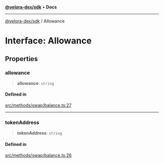 [**@velora-dex/sdk**](../README.md) • **Docs**

***

[@velora-dex/sdk](../globals.md) / Allowance

# Interface: Allowance

## Properties

### allowance

> **allowance**: `string`

#### Defined in

[src/methods/swap/balance.ts:27](https://github.com/VeloraDEX/paraswap-sdk/blob/feat/velora/src/methods/swap/balance.ts#L27)

***

### tokenAddress

> **tokenAddress**: `string`

#### Defined in

[src/methods/swap/balance.ts:26](https://github.com/VeloraDEX/paraswap-sdk/blob/feat/velora/src/methods/swap/balance.ts#L26)
